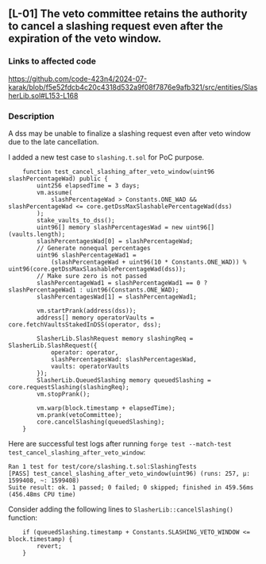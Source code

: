 ## [L-01] The veto committee retains the authority to cancel a slashing request even after the expiration of the veto window.

### Links to affected code

https://github.com/code-423n4/2024-07-karak/blob/f5e52fdcb4c20c4318d532a9f08f7876e9afb321/src/entities/SlasherLib.sol#L153-L168

### Description

A dss may be unable to finalize a slashing request even after veto window due to the late cancellation.

I added a new test case to `slashing.t.sol` for PoC purpose.

```solidity
    function test_cancel_slashing_after_veto_window(uint96 slashPercentageWad) public {
        uint256 elapsedTime = 3 days;
        vm.assume(
            slashPercentageWad > Constants.ONE_WAD && slashPercentageWad <= core.getDssMaxSlashablePercentageWad(dss)
        );
        stake_vaults_to_dss();
        uint96[] memory slashPercentagesWad = new uint96[](vaults.length);
        slashPercentagesWad[0] = slashPercentageWad;
        // Generate nonequal percentages
        uint96 slashPercentageWad1 =
            (slashPercentageWad + uint96(10 * Constants.ONE_WAD)) % uint96(core.getDssMaxSlashablePercentageWad(dss));
        // Make sure zero is not passed
        slashPercentageWad1 = slashPercentageWad1 == 0 ? slashPercentageWad1 : uint96(Constants.ONE_WAD);
        slashPercentagesWad[1] = slashPercentageWad1;

        vm.startPrank(address(dss));
        address[] memory operatorVaults = core.fetchVaultsStakedInDSS(operator, dss);

        SlasherLib.SlashRequest memory slashingReq = SlasherLib.SlashRequest({
            operator: operator,
            slashPercentagesWad: slashPercentagesWad,
            vaults: operatorVaults
        });
        SlasherLib.QueuedSlashing memory queuedSlashing = core.requestSlashing(slashingReq);
        vm.stopPrank();

        vm.warp(block.timestamp + elapsedTime);
        vm.prank(vetoCommittee);
        core.cancelSlashing(queuedSlashing);
    }
```

Here are successful test logs after running `forge test --match-test test_cancel_slashing_after_veto_window`:
```
Ran 1 test for test/core/slashing.t.sol:SlashingTests
[PASS] test_cancel_slashing_after_veto_window(uint96) (runs: 257, μ: 1599408, ~: 1599408)
Suite result: ok. 1 passed; 0 failed; 0 skipped; finished in 459.56ms (456.48ms CPU time)
```

Consider adding the following lines to `SlasherLib::cancelSlashing()` function:
```solidity
    if (queuedSlashing.timestamp + Constants.SLASHING_VETO_WINDOW <= block.timestamp) {
        revert;
    }
```